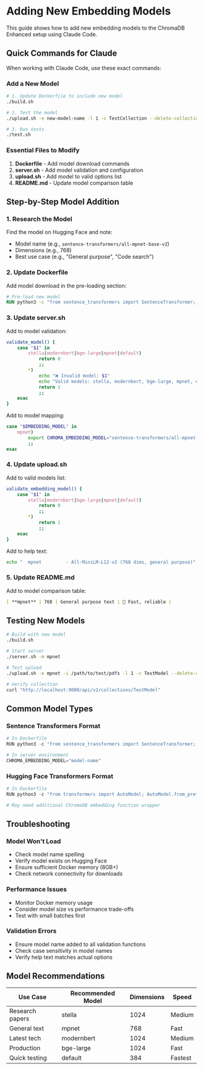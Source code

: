 # Adding New Embedding Models

This guide shows how to add new embedding models to the ChromaDB Enhanced setup using Claude Code.

## Quick Commands for Claude

When working with Claude Code, use these exact commands:

### Add a New Model
```bash
# 1. Update Dockerfile to include new model
./build.sh

# 2. Test the model
./upload.sh -e new-model-name -l 1 -c TestCollection --delete-collection

# 3. Run tests
./test.sh
```

### Essential Files to Modify

1. **Dockerfile** - Add model download commands
2. **server.sh** - Add model validation and configuration
3. **upload.sh** - Add model to valid options list
4. **README.md** - Update model comparison table

## Step-by-Step Model Addition

### 1. Research the Model

Find the model on Hugging Face and note:
- Model name (e.g., `sentence-transformers/all-mpnet-base-v2`)
- Dimensions (e.g., 768)
- Best use case (e.g., "General purpose", "Code search")

### 2. Update Dockerfile

Add model download in the pre-loading section:
```dockerfile
# Pre-load new model
RUN python3 -c "from sentence_transformers import SentenceTransformer; SentenceTransformer('sentence-transformers/all-mpnet-base-v2')"
```

### 3. Update server.sh

Add to model validation:
```bash
validate_model() {
    case "$1" in
        stella|modernbert|bge-large|mpnet|default)
            return 0
            ;;
        *)
            echo "❌ Invalid model: $1"
            echo "Valid models: stella, modernbert, bge-large, mpnet, default"
            return 1
            ;;
    esac
}
```

Add to model mapping:
```bash
case "$EMBEDDING_MODEL" in
    mpnet)
        export CHROMA_EMBEDDING_MODEL="sentence-transformers/all-mpnet-base-v2"
        ;;
esac
```

### 4. Update upload.sh

Add to valid models list:
```bash
validate_embedding_model() {
    case "$1" in
        stella|modernbert|bge-large|mpnet|default)
            return 0
            ;;
        *)
            return 1
            ;;
    esac
}
```

Add to help text:
```bash
echo "  mpnet         - All-MiniLM-L12-v2 (768 dims, general purpose)"
```

### 5. Update README.md

Add to model comparison table:
```markdown
| **mpnet** | 768 | General purpose text | 🚀 Fast, reliable |
```

## Testing New Models

```bash
# Build with new model
./build.sh

# Start server
./server.sh -m mpnet

# Test upload
./upload.sh -e mpnet -i /path/to/test/pdfs -l 1 -c TestModel --delete-collection

# Verify collection
curl "http://localhost:9000/api/v2/collections/TestModel"
```

## Common Model Types

### Sentence Transformers Format
```python
# In Dockerfile
RUN python3 -c "from sentence_transformers import SentenceTransformer; SentenceTransformer('model-name')"

# In server environment
CHROMA_EMBEDDING_MODEL="model-name"
```

### Hugging Face Transformers Format
```python
# In Dockerfile
RUN python3 -c "from transformers import AutoModel; AutoModel.from_pretrained('model-name')"

# May need additional ChromaDB embedding function wrapper
```

## Troubleshooting

### Model Won't Load
- Check model name spelling
- Verify model exists on Hugging Face
- Ensure sufficient Docker memory (8GB+)
- Check network connectivity for downloads

### Performance Issues
- Monitor Docker memory usage
- Consider model size vs performance trade-offs
- Test with small batches first

### Validation Errors
- Ensure model name added to all validation functions
- Check case sensitivity in model names
- Verify help text matches actual options

## Model Recommendations

| Use Case | Recommended Model | Dimensions | Speed |
|----------|------------------|------------|--------|
| Research papers | stella | 1024 | Medium |
| General text | mpnet | 768 | Fast |
| Latest tech | modernbert | 1024 | Medium |
| Production | bge-large | 1024 | Fast |
| Quick testing | default | 384 | Fastest |